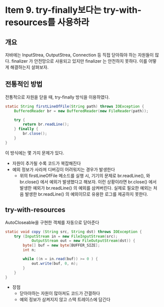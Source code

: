 # Item 9. try-finally보다는 try-with-resources를 사용하라

## 개요

자바에는 InputStrea, OutputStrea, Connection 등 직접 닫아줘야 하는 자원들이 많다. finalizer 가 안전망으로 사용되고 있지만 finalizer 는 안전하지 못하다. 이를 어떻게 해결하는지 살펴보자.

## 전통적인 방법

전통적으로 자원을 닫을 때, try-finally 방식을 이용하였다. 

```java
static String firstLineOfFile(String path) throws IOException {
	BufferedReader br = new BufferedReader(new FileReader(path));	

	try {
		return br.readLine();
	} finally {
		br.close();
	}
}
```

이 방식에는 몇 가지 문제가 있다.

- 자원이 추가될 수록 코드가 복잡해진다
- 예외 정보가 사라져 디버깅이 어려워지는 경우가 발생한다
    - 위의 firstLineOfFile 메소드를 실행 시, 기기의 문제로 br.readLine(), 와 br.close() 에서 예외가 발생했다고 해보자. 이런 상황이라면 br.close() 에서 발생한 예외가 br.readLine() 의 예외를 삼켜버린다. 실제로 필요한 예외는 처음 발생한 br.readLine() 의 예외이므로 유용한 로그를 제공하지 못한다.

## try-with-resources

AutoCloseable을 구현한 객체를 자동으로 닫아준다

```java
static void copy (String src, String dst) throws IOException {
	try (InputStream in = new FileInputStream(src);
			OutputStream out = new FileOutputStream(dst)) {
		byte[] buf = new byte[BUFFER_SIZE];
		int n;

		while ((n = in.read(buf)) >= 0 ) {
			out.write(buf, 0, n);
		}	
	}
}
```

- 장점
    - 닫아야하는 자원이 많아져도 코드가 간결하다
    - 예외 정보가 삼켜지지 않고 스택 트레이스에 담긴다

